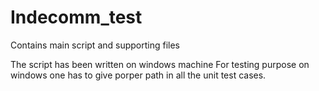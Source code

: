 Indecomm_test
=============

Contains main script and supporting files

The script has been written on windows machine
For testing purpose on windows one has to give porper path in all the unit test cases.
